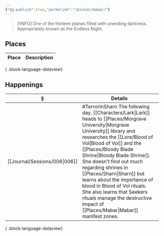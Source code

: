```yaml
---
{"dg-publish":true,"permalink":"/places/mabar/"}
---
```


> [!INFO] One of the thirteen planes filled with unending darkness. Appropriately known as the Endless Night.

## Places
| Place | Description |
| ----- | ----------- |

{ .block-language-dataview}
## Happenings
| §                                | Details                                                                                                                                                                                                                                                                                                                                                                             |
| -------------------------------- | ----------------------------------------------------------------------------------------------------------------------------------------------------------------------------------------------------------------------------------------------------------------------------------------------------------------------------------------------------------------------------------- |
| [[Journal/Sessions/006\|006]] | #TerrorInSharn The following day, [[Characters/Lark\|Lark]] heads to [[Places/Morgrave University\|Morgrave University]] library and researches the [[Lore/Blood of Vol\|Blood of Vol]] and the [[Places/Bloody Blade Shrine\|Bloody Blade Shrine]]. She doesn't find out much regarding shrines in [[Places/Sharn\|Sharn]] but learns about the importance of blood in Blood of Vol rituals. She also learns that Seekers rituals manage the destructive impact of [[Places/Mabar\|Mabar]] manifest zones. |

{ .block-language-dataview}
